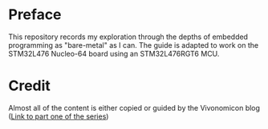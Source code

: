 # Preface
This repository records my exploration through the depths of embedded programming as "bare-metal" as I can. The guide is adapted to work on the STM32L476 Nucleo-64 board using an STM32L476RGT6 MCU.

# Credit
Almost all of the content is either copied or guided by the Vivonomicon blog ([Link to part one of the series](https://vivonomicon.com/2018/04/02/bare-metal-stm32-programming-part-1-hello-arm/))


